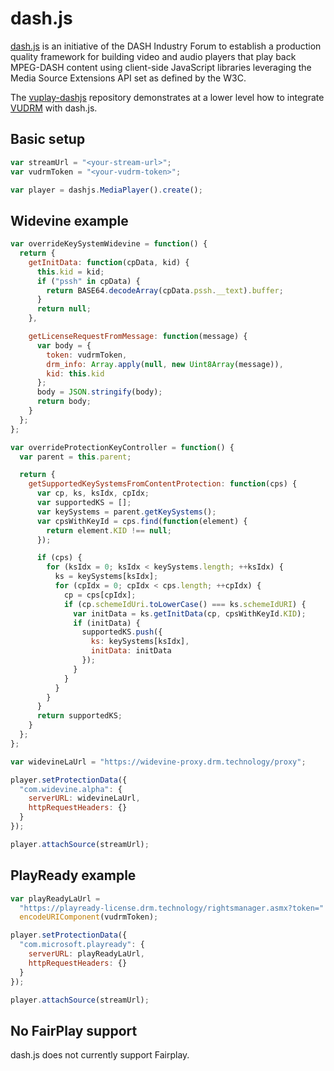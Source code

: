 # dash.js

[dash.js](https://github.com/Dash-Industry-Forum/dash.js/wiki) is an initiative of the DASH Industry Forum to establish a production quality framework for building video and audio players that play back MPEG-DASH content using client-side JavaScript libraries leveraging the Media Source Extensions API set as defined by the W3C.

The [vuplay-dashjs](https://github.com/Vualto/vuplay-dashjs) repository demonstrates at a lower level how to integrate [VUDRM](https://docs.vualto.com/projects/vudrm/en/latest/index.html) with dash.js.

## Basic setup

```javascript
var streamUrl = "<your-stream-url>";
var vudrmToken = "<your-vudrm-token>";

var player = dashjs.MediaPlayer().create();
```

## Widevine example

```javascript
var overrideKeySystemWidevine = function() {
  return {
    getInitData: function(cpData, kid) {
      this.kid = kid;
      if ("pssh" in cpData) {
        return BASE64.decodeArray(cpData.pssh.__text).buffer;
      }
      return null;
    },

    getLicenseRequestFromMessage: function(message) {
      var body = {
        token: vudrmToken,
        drm_info: Array.apply(null, new Uint8Array(message)),
        kid: this.kid
      };
      body = JSON.stringify(body);
      return body;
    }
  };
};

var overrideProtectionKeyController = function() {
  var parent = this.parent;

  return {
    getSupportedKeySystemsFromContentProtection: function(cps) {
      var cp, ks, ksIdx, cpIdx;
      var supportedKS = [];
      var keySystems = parent.getKeySystems();
      var cpsWithKeyId = cps.find(function(element) {
        return element.KID !== null;
      });

      if (cps) {
        for (ksIdx = 0; ksIdx < keySystems.length; ++ksIdx) {
          ks = keySystems[ksIdx];
          for (cpIdx = 0; cpIdx < cps.length; ++cpIdx) {
            cp = cps[cpIdx];
            if (cp.schemeIdUri.toLowerCase() === ks.schemeIdURI) {
              var initData = ks.getInitData(cp, cpsWithKeyId.KID);
              if (initData) {
                supportedKS.push({
                  ks: keySystems[ksIdx],
                  initData: initData
                });
              }
            }
          }
        }
      }
      return supportedKS;
    }
  };
};

var widevineLaUrl = "https://widevine-proxy.drm.technology/proxy";

player.setProtectionData({
  "com.widevine.alpha": {
    serverURL: widevineLaUrl,
    httpRequestHeaders: {}
  }
});

player.attachSource(streamUrl);
```

## PlayReady example

```javascript
var playReadyLaUrl =
  "https://playready-license.drm.technology/rightsmanager.asmx?token=" +
  encodeURIComponent(vudrmToken);

player.setProtectionData({
  "com.microsoft.playready": {
    serverURL: playReadyLaUrl,
    httpRequestHeaders: {}
  }
});

player.attachSource(streamUrl);
```

## No FairPlay support

dash.js does not currently support Fairplay.
